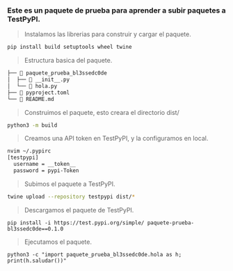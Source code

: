 ### Este es un paquete de prueba para aprender a subir paquetes a TestPyPI.

> Instalamos las librerias para construir y cargar el paquete.

```bash
pip install build setuptools wheel twine
```

> Estructura basica del paquete.

```bash
├──  paquete_prueba_bl3ssedc0de
│  ├──  __init__.py
│  └──  hola.py
├──  pyproject.toml
└──  README.md
```

> Construimos el paquete, esto creara el directorio dist/

```bash
python3 -m build
```

> Creamos una API token en TestPyPI, y la configuramos en local.


```bash
nvim ~/.pypirc
[testpypi]
  username = __token__
  password = pypi-Token
```

> Subimos el paquete a TestPyPI.


```bash
twine upload --repository testpypi dist/*
```

> Descargamos el paquete de TestPyPI.

```
pip install -i https://test.pypi.org/simple/ paquete-prueba-bl3ssedc0de==0.1.0
```

> Ejecutamos el paquete.

```
python3 -c "import paquete_prueba_bl3ssedc0de.hola as h; print(h.saludar())"
```
